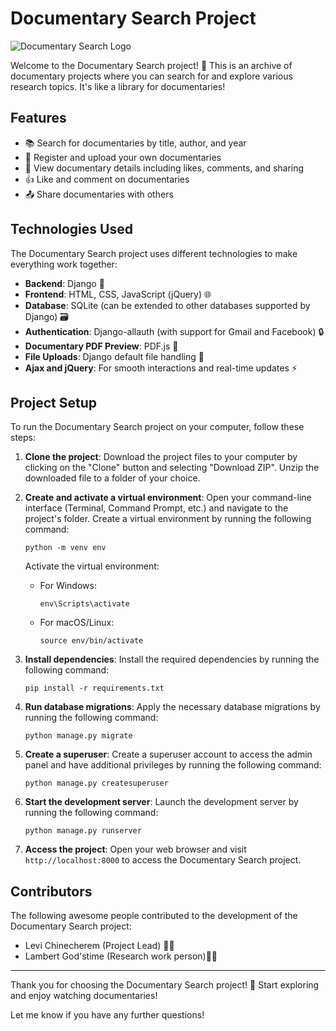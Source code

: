 
# Documentary Search Project

![Documentary Search Logo](path/to/logo.png)

Welcome to the Documentary Search project! 🎥 This is an archive of documentary projects where you can search for and explore various research topics. It's like a library for documentaries!

## Features

- 📚 Search for documentaries by title, author, and year
- 📝 Register and upload your own documentaries
- 👀 View documentary details including likes, comments, and sharing
- 👍 Like and comment on documentaries
- 📤 Share documentaries with others

## Technologies Used

The Documentary Search project uses different technologies to make everything work together:

- **Backend**: Django 🐍
- **Frontend**: HTML, CSS, JavaScript (jQuery) 🌐
- **Database**: SQLite (can be extended to other databases supported by Django) 🗃️
- **Authentication**: Django-allauth (with support for Gmail and Facebook) 🔒
- **Documentary PDF Preview**: PDF.js 📄
- **File Uploads**: Django default file handling 📂
- **Ajax and jQuery**: For smooth interactions and real-time updates ⚡

## Project Setup

To run the Documentary Search project on your computer, follow these steps:

1. **Clone the project**: Download the project files to your computer by clicking on the "Clone" button and selecting "Download ZIP". Unzip the downloaded file to a folder of your choice.

2. **Create and activate a virtual environment**: Open your command-line interface (Terminal, Command Prompt, etc.) and navigate to the project's folder. Create a virtual environment by running the following command:
   ```
   python -m venv env
   ```
   Activate the virtual environment:
   - For Windows:
     ```
     env\Scripts\activate
     ```
   - For macOS/Linux:
     ```
     source env/bin/activate
     ```

3. **Install dependencies**: Install the required dependencies by running the following command:
   ```
   pip install -r requirements.txt
   ```

4. **Run database migrations**: Apply the necessary database migrations by running the following command:
   ```
   python manage.py migrate
   ```

5. **Create a superuser**: Create a superuser account to access the admin panel and have additional privileges by running the following command:
   ```
   python manage.py createsuperuser
   ```

6. **Start the development server**: Launch the development server by running the following command:
   ```
   python manage.py runserver
   ```

7. **Access the project**: Open your web browser and visit `http://localhost:8000` to access the Documentary Search project.

## Contributors

The following awesome people contributed to the development of the Documentary Search project:

- Levi Chinecherem (Project Lead) 👨‍💻
- Lambert God'stime (Research work person)👨‍💻

---

Thank you for choosing the Documentary Search project! 🙌 Start exploring and enjoy watching documentaries!



Let me know if you have any further questions!
